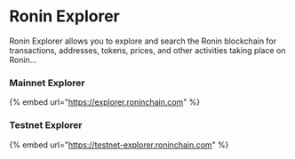 # Ronin Explorer

Ronin Explorer allows you to explore and search the Ronin blockchain for transactions, addresses, tokens, prices, and other activities taking place on Ronin...

### Mainnet Explorer

{% embed url="https://explorer.roninchain.com" %}

### Testnet Explorer

{% embed url="https://testnet-explorer.roninchain.com" %}

